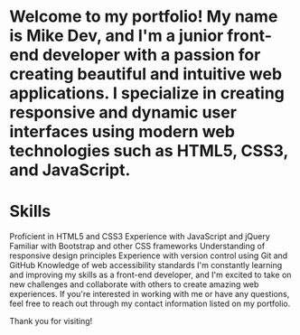 
# Welcome to my portfolio! My name is Mike Dev, and I'm a junior front-end developer with a passion for creating beautiful and intuitive web applications. I specialize in creating responsive and dynamic user interfaces using modern web technologies such as HTML5, CSS3, and JavaScript.

# Skills
Proficient in HTML5 and CSS3
Experience with JavaScript and jQuery
Familiar with Bootstrap and other CSS frameworks
Understanding of responsive design principles
Experience with version control using Git and GitHub
Knowledge of web accessibility standards
I'm constantly learning and improving my skills as a front-end developer, and I'm excited to take on new challenges and collaborate with others to create amazing web experiences. If you're interested in working with me or have any questions, feel free to reach out through my contact information listed on my portfolio.

Thank you for visiting!
